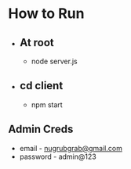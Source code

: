 # How to Run
- ## At root
  - node server.js
- ## cd client
  - npm start

## Admin Creds
- email - nugrubgrab@gmail.com
- password - admin@123
